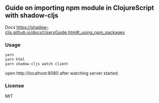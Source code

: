 
Guide on importing npm module in ClojureScript with shadow-cljs
----

Docs https://shadow-cljs.github.io/docs/UsersGuide.html#_using_npm_packages

### Usage

```bash
yarn
yarn html
yarn shadow-cljs watch client
```

open http://localhost:8080 after watching server started.

### License

MIT
